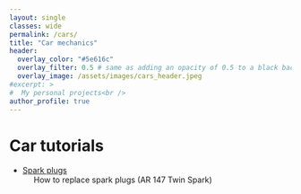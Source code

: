 ```yaml
---
layout: single
classes: wide
permalink: /cars/
title: "Car mechanics"
header:
  overlay_color: "#5e616c"
  overlay_filter: 0.5 # same as adding an opacity of 0.5 to a black background
  overlay_image: /assets/images/cars_header.jpeg
#excerpt: >
#  My personal projects<br />
author_profile: true
---
```




# Car tutorials
* [Spark plugs](/car_tutorials/spark_plugs) \
&nbsp;&nbsp;&nbsp;&nbsp;    How to replace spark plugs (AR 147 Twin Spark)

